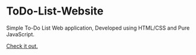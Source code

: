 # ToDo-List-Website
Simple To-Do List Web application, Developed using HTML/CSS and Pure JavaScript.

[Check it out.](https://todo-list-by-nawaf.netlify.app/)
